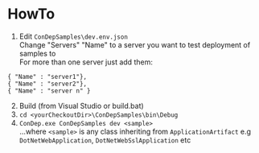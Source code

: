 HowTo
==============

1. Edit `ConDepSamples\dev.env.json`<br/>
   Change "Servers" "Name" to a server you want to test deployment of samples to<br/>
   For more than one server just add them:<br/>
```
{ "Name" : "server1"},
{ "Name" : "server2"},
{ "Name" : "server n" }
```
2. Build (from Visual Studio or build.bat)
3. `cd <yourCheckoutDir>\ConDepSamples\bin\Debug`
4. `ConDep.exe ConDepSamples dev <sample>` <br/>
   ...where `<sample>` is any class inheriting from `ApplicationArtifact` e.g `DotNetWebApplication`, `DotNetWebSslApplication` etc
   
